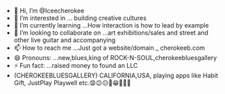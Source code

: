 - 👋 Hi, I’m @Iceecherokee
- 👀 I’m interested in ... building creative cultures
- 🌱 I’m currently learning ...How interaction is how to lead by example 
- 💞️ I’m looking to collaborate on ...art exhibitions/sales and street and other live guitar and accompanying 
- 📫 How to reach me ...Just got a website/domain _ cherokeeb.com
- 😄 Pronouns: ...new,blues,king of ROCK-N-SOUL,cherokeebluesgallery 
- ⚡ Fun fact: ...raised money to found an LLC
- (CHEROKEEBLUESGALLERY) CALIFORNIA,USA, playing apps like Habit Gift, JustPlay Playwell etc.😧😉😕🤔😁🤑🦖💯

<!---
Iceecherokee/Iceecherokee is a ✨ special ✨ repository because its `README.md` (this file) appears on your GitHub profile.
You can click the Preview link to take a look at your changes.
--->
